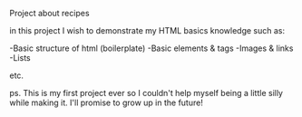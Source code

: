 Project about recipes 

in this project I wish to demonstrate my HTML basics knowledge such as:

-Basic structure of html (boilerplate)
-Basic elements & tags
-Images & links
-Lists

etc.

ps. This is my first project ever so I couldn't help myself being a little silly while making it. I'll promise to grow up in the future!